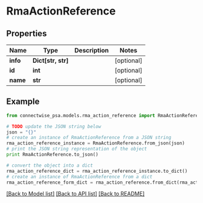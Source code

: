# RmaActionReference


## Properties
Name | Type | Description | Notes
------------ | ------------- | ------------- | -------------
**info** | **Dict[str, str]** |  | [optional] 
**id** | **int** |  | [optional] 
**name** | **str** |  | [optional] 

## Example

```python
from connectwise_psa.models.rma_action_reference import RmaActionReference

# TODO update the JSON string below
json = "{}"
# create an instance of RmaActionReference from a JSON string
rma_action_reference_instance = RmaActionReference.from_json(json)
# print the JSON string representation of the object
print RmaActionReference.to_json()

# convert the object into a dict
rma_action_reference_dict = rma_action_reference_instance.to_dict()
# create an instance of RmaActionReference from a dict
rma_action_reference_form_dict = rma_action_reference.from_dict(rma_action_reference_dict)
```
[[Back to Model list]](../README.md#documentation-for-models) [[Back to API list]](../README.md#documentation-for-api-endpoints) [[Back to README]](../README.md)


